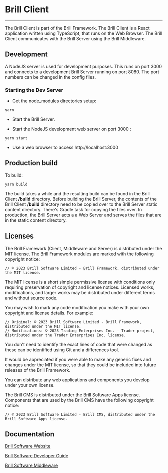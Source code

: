 # Brill Client

---

The Brill Client is part of the Brill Framework. The Brill Client is a React application 
written using TypeScript, that runs on the Web Browser. The Brill Client communicates with
the Brill Server using the Brill Middleware.

## Development

A NodeJS server is used for development purposes. This runs on port 3000 and connects to a
development Brill Server running on port 8080. The port numbers can be changed in the config files.

### Starting the Dev Server

- Get the node_modules directories setup:
```
yarn
```

- Start the Brill Server.

- Start the NodeJS development web server on port 3000 :
```
yarn start
```

- Use a web browser to access http://localhost:3000

## Production build

To build:
```
yarn build
```

The build takes a while and the resulting build can be found in the Brill Client **/build** directory. Before building the Brill Server,
the contents of the Brill Client **/build** directory need to be copied over to the Brill Server static content directory. There's Gradle 
task for copying the files over. In production, the Brill Server acts a a Web Server and serves the files that are in the static
content directory. 

## Licenses

The Brill Framework (Client, Middleware and Server) is distributed under the MIT license. The Brill Framework modules are marked with
the following copyright notice:

```
// © 2023 Brill Software Limited - Brill Framework, distributed under the MIT license.
```

The MIT license is a short simple permissive license with conditions only requiring preservation of copyright and 
license notices. Licensed works, modifications, and larger works may be distributed under different terms and without source code.

You may wish to mark any code modification you make with your own copyright and license details. For example:

```
// Original: © 2023 Brill Software Limited - Brill Framework, distributed under the MIT license.
// Modifications: © 2023 Trading Enterprises Inc. - Trader project, distributed under the Trader Enterprises Inc. license.
```

You don't need to identify the exact lines of code that were changed as these can be identified using Git and a differences tool.

It would be appreciated if you were able to make any generic fixes and changes under the MIT license, so that they could be 
included into future releases of the Brill Framework.

You can distribute any web applications and components you develop under your own license.

The Brill CMS is distributed under the Brill Software Apps license. Components that are used by the Brill CMS 
have the following copyright notice:

```
// © 2023 Brill Software Limited - Brill CMS, distributed under the Brill Software Apps license.
```

## Documentation

[Brill Software Website](https://www.brill.software "Brill Software")

[Brill Software Developer Guide](https://www.brill.software/brill_software/developers_guide "Developers Guide")

[Brill Software Middleware](https://brill.software/brill_software/middleware "Brill Middleware")
